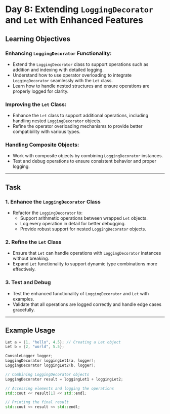 # Day 8: Extending `LoggingDecorator` and `Let` with Enhanced Features

## Learning Objectives

### Enhancing `LoggingDecorator` Functionality:
- Extend the `LoggingDecorator` class to support operations such as addition and indexing with detailed logging.
- Understand how to use operator overloading to integrate `LoggingDecorator` seamlessly with the `Let` class.
- Learn how to handle nested structures and ensure operations are properly logged for clarity.

### Improving the `Let` Class:
- Enhance the `Let` class to support additional operations, including handling nested `LoggingDecorator` objects.
- Refine the operator overloading mechanisms to provide better compatibility with various types.

### Handling Composite Objects:
- Work with composite objects by combining `LoggingDecorator` instances.
- Test and debug operations to ensure consistent behavior and proper logging.

---

## Task

### 1. **Enhance the `LoggingDecorator` Class**
- Refactor the `LoggingDecorator` to:
  - Support arithmetic operations between wrapped `Let` objects.
  - Log every operation in detail for better debugging.
  - Provide robust support for nested `LoggingDecorator` objects.

### 2. **Refine the `Let` Class**
- Ensure that `Let` can handle operations with `LoggingDecorator` instances without breaking.
- Expand `Let` functionality to support dynamic type combinations more effectively.

### 3. **Test and Debug**
- Test the enhanced functionality of `LoggingDecorator` and `Let` with examples.
- Validate that all operations are logged correctly and handle edge cases gracefully.

---

## Example Usage

```cpp
Let a = {1, "hello", 4.5}; // Creating a Let object
Let b = {2, "world", 5.5};

ConsoleLogger logger;
LoggingDecorator loggingLet1(a, logger);
LoggingDecorator loggingLet2(b, logger);

// Combining LoggingDecorator objects
LoggingDecorator result = loggingLet1 + loggingLet2;

// Accessing elements and logging the operations
std::cout << result[1] << std::endl;

// Printing the final result
std::cout << result << std::endl;
